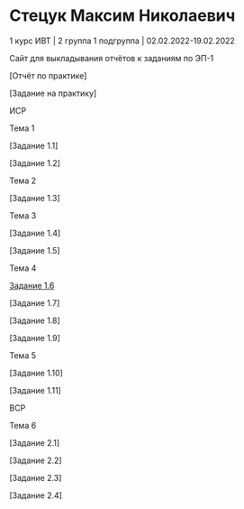 # Стецук Максим Николаевич

1 курс ИВТ | 2 группа 1 подгруппа | 02.02.2022-19.02.2022

Сайт для выкладывания отчётов к заданиям по ЭП-1

  [Отчёт по практике]

  [Задание на практику]

ИСР

Тема 1

  [Задание 1.1]

  [Задание 1.2]

Тема 2

  [Задание 1.3]

Тема 3

  [Задание 1.4]

  [Задание 1.5]

Тема 4

  [Задание 1.6](https://github.com/XtulenchikX/XtulenchikX.github.io/blob/main/%D0%A1%D1%82%D0%B5%D1%86%D1%83%D0%BA%202%D0%B3%D1%80.1%D0%BF.%D0%B3%D1%80.%20%D0%97%D0%B0%D0%B4%D0%B0%D0%BD%D0%B8%D0%B5%20%D0%98%D0%A1%D0%A0%201.6.pdf)

  [Задание 1.7]

  [Задание 1.8]

  [Задание 1.9]

Тема 5

  [Задание 1.10]

  [Задание 1.11]

ВСР

Тема 6

  [Задание 2.1]

  [Задание 2.2]

  [Задание 2.3]

  [Задание 2.4]
